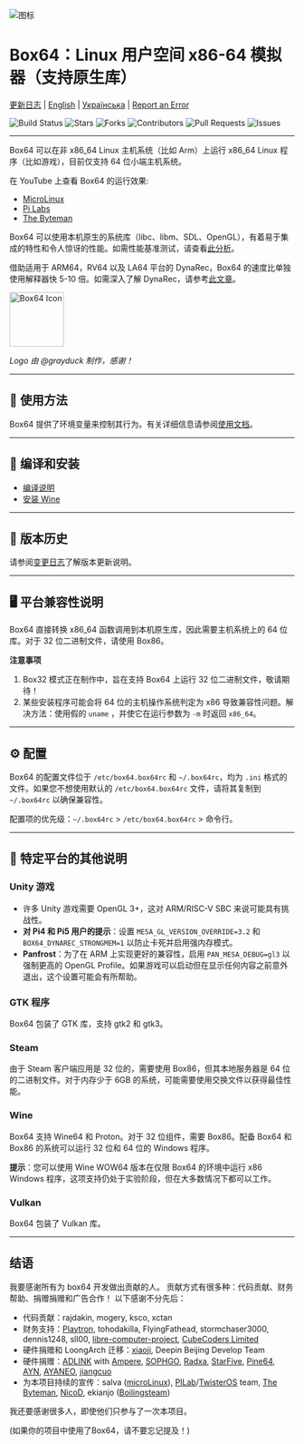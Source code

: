 ![图标](docs/img/Box64Logo.png "图标")

# Box64：Linux 用户空间 x86-64 模拟器（支持原生库）

[更新日志](https://github.com/ptitSeb/box64/blob/main/docs/CHANGELOG.md) | [English](https://github.com/ptitSeb/box64/blob/main/README.md) | [Українська](https://github.com/ptitSeb/box64/blob/main/README_UK.md) | [Report an Error](https://github.com/ptitSeb/box64/issues/new)

![Build Status](https://app.travis-ci.com/ptitSeb/box64.svg?branch=main) ![Stars](https://img.shields.io/github/stars/ptitSeb/box64) ![Forks](https://img.shields.io/github/forks/ptitSeb/box64) ![Contributors](https://img.shields.io/github/contributors/ptitSeb/box64) ![Pull Requests](https://img.shields.io/github/issues-pr/ptitSeb/box64) ![Issues](https://img.shields.io/github/issues/ptitSeb/box64)

---

Box64 可以在非 x86_64 Linux 主机系统（比如 Arm）上运行 x86_64 Linux 程序（比如游戏），目前仅支持 64 位小端主机系统。

在 YouTube 上查看 Box64 的运行效果:
- [MicroLinux](https://www.youtube.com/channel/UCwFQAEj1lp3out4n7BeBatQ)
- [Pi Labs](https://www.youtube.com/channel/UCgfQjdc5RceRlTGfuthBs7g)
- [The Byteman](https://www.youtube.com/channel/UCEr8lpIJ3B5Ctc5BvcOHSnA)

Box64 可以使用本机原生的系统库（libc、libm、SDL、OpenGL），有着易于集成的特性和令人惊讶的性能。如需性能基准测试，请查看[此分析](https://box86.org/index.php/2021/06/game-performances/)。

借助适用于 ARM64，RV64 以及 LA64 平台的 DynaRec，Box64 的速度比单独使用解释器快 5-10 倍。如需深入了解 DynaRec，请参考[此文章](https://box86.org/2021/07/inner-workings-a-high%e2%80%91level-view-of-box86-and-a-low%e2%80%91level-view-of-the-dynarec/)。

<img src="docs/img/Box64Icon.png" width="96" height="96" alt="Box64 Icon">

_Logo 由 @grayduck 制作，感谢！_

---

## 📖 使用方法

Box64 提供了环境变量来控制其行为。有关详细信息请参阅[使用文档](docs/USAGE.md)。

---

## 🚀 编译和安装

- [编译说明](https://github.com/ptitSeb/box64/blob/main/docs/COMPILE.md)
- [安装 Wine](https://github.com/ptitSeb/box64/blob/main/docs/WINE.md)

---

## 🔄 版本历史

请参阅[变更日志](docs/CHANGELOG.md)了解版本更新说明。

---

## 🖥️ 平台兼容性说明

Box64 直接转换 x86_64 函数调用到本机原生库，因此需要主机系统上的 64 位库。对于 32 位二进制文​​件，请使用 Box86。

**注意事项**

1. Box32 模式正在制作中，旨在支持 Box64 上运行 32 位二进制文​​件，敬请期待！
2. 某些安装程序可能会将 64 位的主机操作系统判定为 x86 导致兼容性问题。解决方法：使用假的 `uname` ，并使它在运行参数为 `-m` 时返回 `x86_64`。

---

## ⚙️ 配置

Box64 的配置文件位于 `/etc/box64.box64rc` 和 `~/.box64rc`，均为 `.ini` 格式的文件。如果您不想使用默认的 `/etc/box64.box64rc` 文件，请将其复制到 `~/.box64rc` 以确保兼容性。

配置项的优先级：`~/.box64rc` > `/etc/box64.box64rc` > 命令行。

---

## 📄 特定平台的其他说明

### Unity 游戏
- 许多 Unity 游戏需要 OpenGL 3+，这对 ARM/RISC-V SBC 来说可能具有挑战性。
- **对 Pi4 和 Pi5 用户的提示**：设置 `MESA_GL_VERSION_OVERRIDE=3.2` 和 `BOX64_DYNAREC_STRONGMEM=1` 以防止卡死并启用强内存模式。
- **Panfrost**：为了在 ARM 上实现更好的兼容性，启用 `PAN_MESA_DEBUG=gl3` 以强制更高的 OpenGL Profile。如果游戏可以启动但在显示任何内容之前意外退出，这个设置可能会有所帮助。

### GTK 程序

Box64 包装了 GTK 库，支持 gtk2 和 gtk3。

### Steam

由于 Steam 客户端应用是 32 位的，需要使用 Box86，但其本地服务器是 64 位的二进制文件。对于内存少于 6GB 的系统，可能需要使用交换文件以获得最佳性能。

### Wine

Box64 支持 Wine64 和 Proton。对于 32 位组件，需要 Box86。配备 Box64 和 Box86 的系统可以运行 32 位和 64 位的 Windows 程序。

**提示**：您可以使用 Wine WOW64 版本在仅限 Box64 的环境中运行 x86 Windows 程序，这项支持仍处于实验阶段，但在大多数情况下都可以工作。

### Vulkan

Box64 包装了 Vulkan 库。

----

结语
----

我要感谢所有为 box64 开发做出贡献的人。
贡献方式有很多种：代码贡献、财务帮助、捐赠捐赠和广告合作！
以下感谢不分先后： 

 * 代码贡献：rajdakin, mogery, ksco, xctan
 * 财务支持：[Playtron](https://playtron.one), tohodakilla, FlyingFathead, stormchaser3000, dennis1248, sll00, [libre-computer-project](https://libre.computer/), [CubeCoders Limited](http://cubecoders.com/)
 * 硬件捐赠和 LoongArch 迁移：[xiaoji](https://www.linuxgame.cn/), Deepin Beijing Develop Team
 * 硬件捐赠：[ADLINK](https://www.adlinktech.com/Products/Computer_on_Modules/COM-HPC-Server-Carrier-and-Starter-Kit/Ampere_Altra_Developer_Platform?lang=en) with [Ampere](https://amperecomputing.com/home/edge), [SOPHGO](https://www.sophon.ai/), [Radxa](https://rockpi.org/), [StarFive](https://rvspace.org/), [Pine64](https://www.pine64.org/), [AYN](https://www.ayntec.com/), [AYANEO](https://ayaneo.com/), [jiangcuo](https://github.com/jiangcuo)
 * 为本项目持续的宣传：salva ([microLinux](https://www.youtube.com/channel/UCwFQAEj1lp3out4n7BeBatQ)), [PILab](https://www.youtube.com/channel/UCgfQjdc5RceRlTGfuthBs7g)/[TwisterOS](https://twisteros.com/) team, [The Byteman](https://www.youtube.com/channel/UCEr8lpIJ3B5Ctc5BvcOHSnA), [NicoD](https://www.youtube.com/channel/UCpv7NFr0-9AB5xoklh3Snhg), ekianjo ([Boilingsteam](https://boilingsteam.com/))

我还要感谢很多人，即使他们只参与了一次本项目。

(如果你的项目中使用了Box64，请不要忘记提及！)
